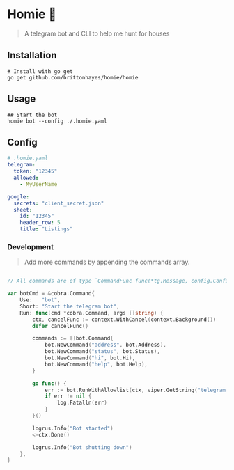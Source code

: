 # Homie 🏡

> A telegram bot and CLI to help me hunt for houses

## Installation

```shell
# Install with go get
go get github.com/brittonhayes/homie/homie
```

## Usage

```shell
## Start the bot
homie bot --config ./.homie.yaml
```

## Config

```yaml
# .homie.yaml
telegram:
  token: "12345"
  allowed:
    - MyUserName

google:
  secrets: "client_secret.json"
  sheet:
    id: "12345"
    header_row: 5
    title: "Listings"

```

### Development

> Add more commands by appending the commands array.

```go

// All commands are of type `CommandFunc func(*tg.Message, config.Configuration) string`

var botCmd = &cobra.Command{
	Use:   "bot",
	Short: "Start the telegram bot",
	Run: func(cmd *cobra.Command, args []string) {
		ctx, cancelFunc := context.WithCancel(context.Background())
		defer cancelFunc()

		commands := []bot.Command{
			bot.NewCommand("address", bot.Address),
			bot.NewCommand("status", bot.Status),
			bot.NewCommand("hi", bot.Hi),
			bot.NewCommand("help", bot.Help),
		}

		go func() {
			err := bot.RunWithAllowlist(ctx, viper.GetString("telegram.token"), commands, viper.GetStringSlice("telegram.allowed"))
			if err != nil {
				log.Fatalln(err)
			}
		}()

		logrus.Info("Bot started")
		<-ctx.Done()

		logrus.Info("Bot shutting down")
	},
}
```

